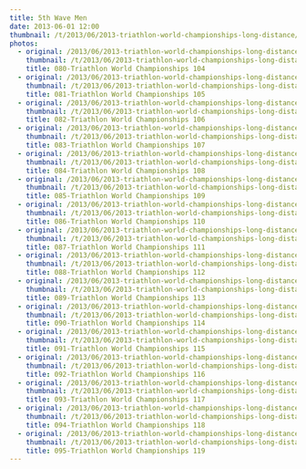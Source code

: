 ```yaml
---
title: 5th Wave Men
date: 2013-06-01 12:00
thumbnail: /t/2013/06/2013-triathlon-world-championships-long-distance/5th-wave-men/080-triathlon-world-championships-104.jpg
photos:
  - original: /2013/06/2013-triathlon-world-championships-long-distance/5th-wave-men/080-triathlon-world-championships-104.jpg
    thumbnail: /t/2013/06/2013-triathlon-world-championships-long-distance/5th-wave-men/080-triathlon-world-championships-104.jpg
    title: 080-Triathlon World Championships 104
  - original: /2013/06/2013-triathlon-world-championships-long-distance/5th-wave-men/081-triathlon-world-championships-105.jpg
    thumbnail: /t/2013/06/2013-triathlon-world-championships-long-distance/5th-wave-men/081-triathlon-world-championships-105.jpg
    title: 081-Triathlon World Championships 105
  - original: /2013/06/2013-triathlon-world-championships-long-distance/5th-wave-men/082-triathlon-world-championships-106.jpg
    thumbnail: /t/2013/06/2013-triathlon-world-championships-long-distance/5th-wave-men/082-triathlon-world-championships-106.jpg
    title: 082-Triathlon World Championships 106
  - original: /2013/06/2013-triathlon-world-championships-long-distance/5th-wave-men/083-triathlon-world-championships-107.jpg
    thumbnail: /t/2013/06/2013-triathlon-world-championships-long-distance/5th-wave-men/083-triathlon-world-championships-107.jpg
    title: 083-Triathlon World Championships 107
  - original: /2013/06/2013-triathlon-world-championships-long-distance/5th-wave-men/084-triathlon-world-championships-108.jpg
    thumbnail: /t/2013/06/2013-triathlon-world-championships-long-distance/5th-wave-men/084-triathlon-world-championships-108.jpg
    title: 084-Triathlon World Championships 108
  - original: /2013/06/2013-triathlon-world-championships-long-distance/5th-wave-men/085-triathlon-world-championships-109.jpg
    thumbnail: /t/2013/06/2013-triathlon-world-championships-long-distance/5th-wave-men/085-triathlon-world-championships-109.jpg
    title: 085-Triathlon World Championships 109
  - original: /2013/06/2013-triathlon-world-championships-long-distance/5th-wave-men/086-triathlon-world-championships-110.jpg
    thumbnail: /t/2013/06/2013-triathlon-world-championships-long-distance/5th-wave-men/086-triathlon-world-championships-110.jpg
    title: 086-Triathlon World Championships 110
  - original: /2013/06/2013-triathlon-world-championships-long-distance/5th-wave-men/087-triathlon-world-championships-111.jpg
    thumbnail: /t/2013/06/2013-triathlon-world-championships-long-distance/5th-wave-men/087-triathlon-world-championships-111.jpg
    title: 087-Triathlon World Championships 111
  - original: /2013/06/2013-triathlon-world-championships-long-distance/5th-wave-men/088-triathlon-world-championships-112.jpg
    thumbnail: /t/2013/06/2013-triathlon-world-championships-long-distance/5th-wave-men/088-triathlon-world-championships-112.jpg
    title: 088-Triathlon World Championships 112
  - original: /2013/06/2013-triathlon-world-championships-long-distance/5th-wave-men/089-triathlon-world-championships-113.jpg
    thumbnail: /t/2013/06/2013-triathlon-world-championships-long-distance/5th-wave-men/089-triathlon-world-championships-113.jpg
    title: 089-Triathlon World Championships 113
  - original: /2013/06/2013-triathlon-world-championships-long-distance/5th-wave-men/090-triathlon-world-championships-114.jpg
    thumbnail: /t/2013/06/2013-triathlon-world-championships-long-distance/5th-wave-men/090-triathlon-world-championships-114.jpg
    title: 090-Triathlon World Championships 114
  - original: /2013/06/2013-triathlon-world-championships-long-distance/5th-wave-men/091-triathlon-world-championships-115.jpg
    thumbnail: /t/2013/06/2013-triathlon-world-championships-long-distance/5th-wave-men/091-triathlon-world-championships-115.jpg
    title: 091-Triathlon World Championships 115
  - original: /2013/06/2013-triathlon-world-championships-long-distance/5th-wave-men/092-triathlon-world-championships-116.jpg
    thumbnail: /t/2013/06/2013-triathlon-world-championships-long-distance/5th-wave-men/092-triathlon-world-championships-116.jpg
    title: 092-Triathlon World Championships 116
  - original: /2013/06/2013-triathlon-world-championships-long-distance/5th-wave-men/093-triathlon-world-championships-117.jpg
    thumbnail: /t/2013/06/2013-triathlon-world-championships-long-distance/5th-wave-men/093-triathlon-world-championships-117.jpg
    title: 093-Triathlon World Championships 117
  - original: /2013/06/2013-triathlon-world-championships-long-distance/5th-wave-men/094-triathlon-world-championships-118.jpg
    thumbnail: /t/2013/06/2013-triathlon-world-championships-long-distance/5th-wave-men/094-triathlon-world-championships-118.jpg
    title: 094-Triathlon World Championships 118
  - original: /2013/06/2013-triathlon-world-championships-long-distance/5th-wave-men/095-triathlon-world-championships-119.jpg
    thumbnail: /t/2013/06/2013-triathlon-world-championships-long-distance/5th-wave-men/095-triathlon-world-championships-119.jpg
    title: 095-Triathlon World Championships 119
---
```

